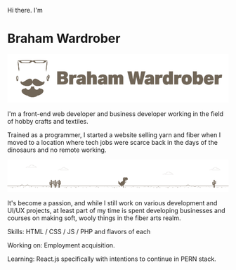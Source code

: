 Hi there. I'm
# Braham Wardrober
<img src='braham-headshot-logo.png'>

I'm a front-end web developer and business developer working in the field of hobby crafts and textiles. 

Trained as a programmer, I started a website selling yarn and fiber when I moved to a location where tech jobs were scarce back in the days of the dinosaurs and no remote working.

<img src='braham-dino-landscape.png'>

It's become a passion, and while I still work on various development and UI/UX projects, at least part of my time is spent developing businesses and courses on making soft, wooly things in the fiber arts realm.

Skills: HTML / CSS / JS / PHP and flavors of each

Working on: Employment acquisition.

Learning: React.js specifically with intentions to continue in PERN stack.
